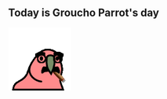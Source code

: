 <h2>Today is Groucho Parrot's day</h2><img src="https://raw.githubusercontent.com/jmhobbs/cultofthepartyparrot.com/master/parrots/hd/grouchoparrot.gif" />